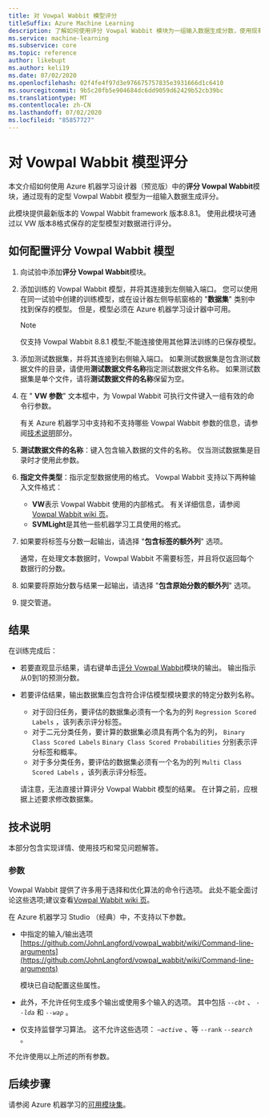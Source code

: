 ```yaml
---
title: 对 Vowpal Wabbit 模型评分
titleSuffix: Azure Machine Learning
description: 了解如何使用评分 Vowpal Wabbit 模块为一组输入数据生成分数，使用现有的定型 Vowpal Wabbit 模型。
ms.service: machine-learning
ms.subservice: core
ms.topic: reference
author: likebupt
ms.author: keli19
ms.date: 07/02/2020
ms.openlocfilehash: 02f4fe4f97d3e976675757835e3931666d1c6410
ms.sourcegitcommit: 9b5c20fb5e904684dc6dd9059d62429b52cb39bc
ms.translationtype: MT
ms.contentlocale: zh-CN
ms.lasthandoff: 07/02/2020
ms.locfileid: "85857727"
---
```

# <a name="score-vowpal-wabbit-model"></a>对 Vowpal Wabbit 模型评分
本文介绍如何使用 Azure 机器学习设计器（预览版）中的**评分 Vowpal Wabbit**模块，通过现有的定型 Vowpal Wabbit 模型为一组输入数据生成评分。  

此模块提供最新版本的 Vowpal Wabbit framework 版本8.8.1。 使用此模块可通过以 VW 版本8格式保存的定型模型对数据进行评分。  

## <a name="how-to-configure-score-vowpal-wabbit-model"></a>如何配置评分 Vowpal Wabbit 模型

1.  向试验中添加**评分 Vowpal Wabbit**模块。  
  
2.  添加训练的 Vowpal Wabbit 模型，并将其连接到左侧输入端口。 您可以使用在同一试验中创建的训练模型，或在设计器左侧导航窗格的 "**数据集**" 类别中找到保存的模型。 但是，模型必须在 Azure 机器学习设计器中可用。  
  
    > [!NOTE]
    > 仅支持 Vowpal Wabbit 8.8.1 模型;不能连接使用其他算法训练的已保存模型。
  
3.  添加测试数据集，并将其连接到右侧输入端口。 如果测试数据集是包含测试数据文件的目录，请使用**测试数据文件名称**指定测试数据文件名称。 如果测试数据集是单个文件，请将**测试数据文件的名称**保留为空。

4. 在 " **VW 参数**" 文本框中，为 Vowpal Wabbit 可执行文件键入一组有效的命令行参数。  

    有关 Azure 机器学习中支持和不支持哪些 Vowpal Wabbit 参数的信息，请参阅[技术说明](#technical-notes)部分。  

5.  **测试数据文件的名称**：键入包含输入数据的文件的名称。 仅当测试数据集是目录时才使用此参数。

6. **指定文件类型**：指示定型数据使用的格式。 Vowpal Wabbit 支持以下两种输入文件格式：  

   - **VW**表示 Vowpal Wabbit 使用的内部格式。 有关详细信息，请参阅[Vowpal Wabbit wiki 页](https://github.com/JohnLangford/vowpal_wabbit/wiki/Input-format)。 
   - **SVMLight**是其他一些机器学习工具使用的格式。 

7. 如果要将标签与分数一起输出，请选择 "**包含标签的额外列**" 选项。  

   通常，在处理文本数据时，Vowpal Wabbit 不需要标签，并且将仅返回每个数据行的分数。  

8. 如果要将原始分数与结果一起输出，请选择 "**包含原始分数的额外列**" 选项。  

9. 提交管道。

## <a name="results"></a>结果

在训练完成后：

+ 若要直观显示结果，请右键单击[评分 Vowpal Wabbit](score-vowpal-wabbit-model.md)模块的输出。 输出指示从0到1的预测分数。 

+ 若要评估结果，输出数据集应包含符合评估模型模块要求的特定分数列名称。

  + 对于回归任务，要评估的数据集必须有一个名为的列 `Regression Scored Labels` ，该列表示评分标签。
  + 对于二元分类任务，要计算的数据集必须具有两个名为的列， `Binary Class Scored Labels` `Binary Class Scored Probabilities` 分别表示评分标签和概率。
  + 对于多分类任务，要评估的数据集必须有一个名为的列 `Multi Class Scored Labels` ，该列表示评分标签。

  请注意，无法直接计算评分 Vowpal Wabbit 模型的结果。 在计算之前，应根据上述要求修改数据集。

##  <a name="technical-notes"></a>技术说明

本部分包含实现详情、使用技巧和常见问题解答。

### <a name="parameters"></a>参数

Vowpal Wabbit 提供了许多用于选择和优化算法的命令行选项。 此处不能全面讨论这些选项;建议查看[Vowpal Wabbit wiki 页](https://github.com/JohnLangford/vowpal_wabbit/wiki/Command-line-arguments)。  

在 Azure 机器学习 Studio （经典）中，不支持以下参数。  

-   中指定的输入/输出选项[https://github.com/JohnLangford/vowpal_wabbit/wiki/Command-line-arguments](https://github.com/JohnLangford/vowpal_wabbit/wiki/Command-line-arguments)  
  
     模块已自动配置这些属性。  
  
-   此外，不允许任何生成多个输出或使用多个输入的选项。 其中包括 *`--cbt`* 、 *`--lda`* 和 *`--wap`* 。  
  
-   仅支持监督学习算法。 这不允许这些选项： *`–active`* 、等 `--rank` *`--search`* 。  

不允许使用以上所述的所有参数。

## <a name="next-steps"></a>后续步骤

请参阅 Azure 机器学习的[可用模块集](module-reference.md)。 